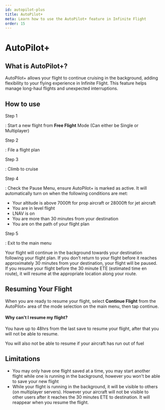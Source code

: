 ```yaml
---
id: autopilot-plus
title: AutoPilot+
meta: Learn how to use the AutoPilot+ feature in Infinite Flight
order: 15
---
```


# AutoPilot+



## What is AutoPilot+?

AutoPilot+ allows your flight to continue cruising in the background, adding flexibility to your flying experience in Infinite Flight. This feature helps manage long-haul flights and unexpected interruptions.

## How to use

Step 1

: Start a new flight from **Free Flight** Mode (Can either be Single or Multiplayer)


Step 2

: File a flight plan

Step 3 

: Climb to cruise

Step 4

: Check the Pause Menu, ensure AutoPilot+ is marked as active. It will automatically turn on when the following conditions are met:

- Your altitude is above 7000ft for prop aircraft or 28000ft for jet aircraft
- You are in level flight
- LNAV is on
- You are more than 30 minutes from your destination
- You are on the path of your flight plan

Step 5

: Exit to the main menu


Your flight will continue in the background towards your destination following your flight plan. If you don’t return to your flight before it reaches approximately 30 minutes from your destination, your flight will be paused. If you resume your flight before the 30 minute ETE (estimated time en route), it will resume at the appropriate location along your route.

## Resuming Your Flight

When you are ready to resume your flight, select **Continue Flight** from the AutoPilot+ area of the mode selection on the main menu, then tap continue.


#### Why can't I resume my flight?
You have up to 48hrs from the last save to resume your flight, after that you will not be able to resume.

You will also not be able to resume if your aircraft has run out of fuel



## Limitations

 - You may only have one flight saved at a time, you may start another flight while one is running in the background, however you won't be able to save your new flight
 - While your flight is running in the background, it will be visible to others (on multiplayer servers). However your aircraft will not be visible to other users after it reaches the 30 minutes ETE to destination. It will reappear when you resume the flight.
  

